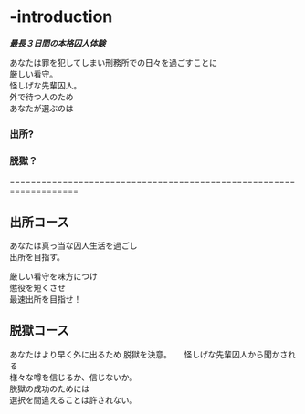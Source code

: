 # -introduction
  
**_最長３日間の本格囚人体験_**  
  
あなたは罪を犯してしまい刑務所での日々を過ごすことに  
厳しい看守。  
怪しげな先輩囚人。   
外で待つ人のため  
あなたが選ぶのは  
### 出所?    
### 脱獄？
   
===================================================================  
  
  
## 出所コース  
  
あなたは真っ当な囚人生活を過ごし  
出所を目指す。  
  
厳しい看守を味方につけ  
懲役を短くさせ  
最速出所を目指せ！   
  
## 脱獄コース  
  
あなたはより早く外に出るため
脱獄を決意。 　
怪しげな先輩囚人から聞かされる  
様々な噂を信じるか、信じないか。  
脱獄の成功のためには  
選択を間違えることは許されない。  
